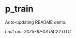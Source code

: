 # p_train

Auto-updating README demo.

<!--START_SECTION:status-->
_Last run: 2025-10-03 04:22 UTC_
<!--END_SECTION:status-->





































































































































































































































































































































































































































































































































































































































































































































































































































































































































































































































